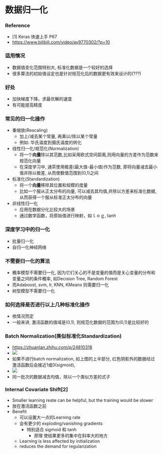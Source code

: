 # 数据归一化
### Reference
+ [1] Keras 快速上手 P67
+ https://www.bilibili.com/video/av9770302/?p=10

### 适用情况
+ 数据值变化范围特别大, 标准化数据是一个较好的选择
+ 很多算法的初始值设定也是针对规范化后的数据更有效来设计的(???)

### 好处
+ 加快梯度下降，求最优解的速度
+ 有可能提高精度


### 常见的归一化操作
+ 重缩放(Rescaling)
	+ 加上/减去某个常量, 再乘以/除以某个常量
	+ 例如: 华氏温度到摄氏温度的转化
+ 线性归一化/规范化(Normalization)
	+ 将一个**向量**除以其范数,比如采用欧式空间距离,则用向量的方差作为范数来规范化向量
	+ 在深度学习中, 通茶使用极差(最大值-最小值)作为范数, 即将向量减去最小值并除以极差, 从而使数值范围到(0,1)之间
+ 标准化(Standardization)
	+ 将一个**向量**移除其位置和规模的度量
	+ 比如一个服从正太分布的向量, 可以减去其均值,并除以方差来标准化数据,从而获得一个服从标准正太分布的向量
+ 非线性归一化
	+ 应用在数据分化比较大的场景
	+ 通过数学函数，将原始值进行映射，如ｌｏｇ, tanh

### 深度学习中的归一化
+ 批量归一化
+ 自归一化神经网络

### 不需要归一化的算法
+ 概率模型不需要归一化, 因为它们关心的不是变量的值而是关心变量的分布和变量之间的条件概率, 如Decision Tree, Random Forest
+ 而Adaboost, svm, lr, KNN, KMeans 则需要归一化
+ 树型模型不需要归一化
### 如何选择是否进行以上几种标准化操作
+ 依情况而定
+ 一般来讲, 激活函数的值域是(0,1), 则规范化数据的范围为(0,1)是比较好的

### Batch Normalization(类似标准化Standardization)
+ https://zhuanlan.zhihu.com/p/24810318
+ ![](https://pic1.zhimg.com/80/v2-b31f7d863179f5f0b93d40c4fabbc31a_hd.jpg)
+ 如果不进行batch normalization, 如上图的上半部分, 红色阴影外的数据经过激活函数后会接近1或0(sigmoid), 
+ ![](https://pic2.zhimg.com/80/v2-083ca0bcd0749fd0f236a690b50442e6_hd.jpg)
+ 同一批次的数据减去均值，除以一个类似方差的式子

### Internal Covariate Shift[2]
+ Smaller learning reate can be helpful, but the training would be slower
+ 放在激活函数之前
+ Benefit
	+ 可以设置大一点的Learning rate
	+ 会有更少的 exploding/vanishing gradients
		+ 特别适合 sigmoid 和 tanh
			+ 原理 使结果更多的集中在斜率大的地方
	+ Learning is less affected by initialization
	+ reduces the demand for regularization